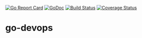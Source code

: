 [![Go Report Card](https://goreportcard.com/badge/github.com/crazy-canux/go-devops)](https://goreportcard.com/report/github.com/crazy-canux/go-devops)
[![GoDoc](http://godoc.org/github.com/crazy-canux/go-devops?status.svg)](http://godoc.org/github.com/crazy-canux/go-devops)
[![Build Status](https://travis-ci.org/crazy-canux/go-devops.svg?branch=master)](https://travis-ci.org/crazy-canux/go-devops)
[![Coverage Status](https://coveralls.io/repos/github/crazy-canux/go-devops/badge.svg?branch=master)](https://coveralls.io/github/crazy-canux/go-devops?branch=master)

# go-devops

